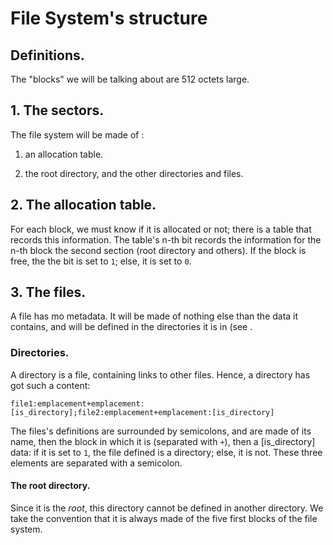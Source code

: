 # File System's structure

## Definitions.

The "blocks" we will be talking about are 512 octets large.

## 1. The sectors.

The file system will be made of :

  1. an allocation table.
  
  2. the root directory, and the other directories and files.

## 2. The allocation table.

For each block, we must know if it is allocated or not; there is a table that records this information. The table's n-th bit records the information for the n-th block the second section (root directory and others). If the block is free, the the bit is set to `1`; else, it is set to `0`.

## 3. The files.

A file has mo metadata. It will be made of nothing else than the data it contains, and will be defined in the directories it is in (see .

### Directories.

A directory is a file, containing links to other files. Hence, a directory has got such a content:

```file1:emplacement+emplacement:[is_directory];file2:emplacement+emplacement:[is_directory]```

The files's definitions are surrounded by semicolons, and are made of its name, then the block in which it is (separated with `+`), then a \[is_directory] data: if it is set to `1`, the file defined is a directory; else, it is not. These three elements are separated with a semicolon.

#### The root directory.

Since it is the *root*, this directory cannot be defined in another directory. We take the convention that it is always made of the five first blocks of the file system.
